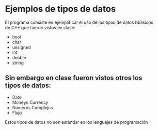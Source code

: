 # Ejemplos de tipos de datos
El programa consiste en ejemplificar el uso de los tipos de datos bbásicos de C++ que fueron vistos en clase:
- bool
- char
- unsigned
- int
- double
- string

## Sin embargo en clase fueron vistos otros los tipos de datos: ##
- Date
- Moneyo Currency
- Numeros Complejos
- Flujo

Estos tipos de datos no son estándar en los lenguajes de programación
